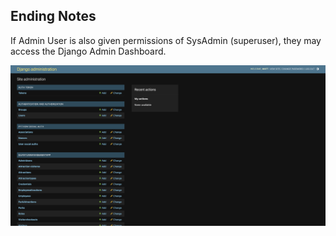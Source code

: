 
## Ending Notes

If Admin User is also given permissions of SysAdmin (superuser), they may access the Django Admin Dashboard.

![django_admin](./images/django_admin.png)
